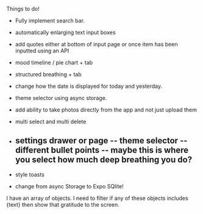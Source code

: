 Things to do!

- Fully implement search bar.

- automatically enlarging text input boxes

- add quotes either at bottom of input page or once item has been inputted using an API

- mood timeline / pie chart + tab

- structured breathing + tab

- change how the date is displayed for today and yesterday.

- theme selector using async storage.

- add ability to take photos directly from the app and not just upload them

- multi select and multi delete

- settings drawer or page
  -- theme selector
  -- different bullet points
  -- maybe this is where you select how much deep breathing you do?
  --

- style toasts

- change from async Storage to Expo SQlite!

I have an array of objects. I need to filter if any of these objects includes {text} then show that gratitude to the screen.
